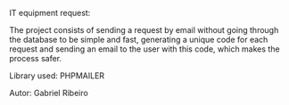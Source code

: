 IT equipment request:

The project consists of sending a request by email without going through the database to be simple and fast, 
generating a unique code for each request and sending an email to the user with this code, which makes the process safer.

Library used: PHPMAILER



Autor: Gabriel Ribeiro
